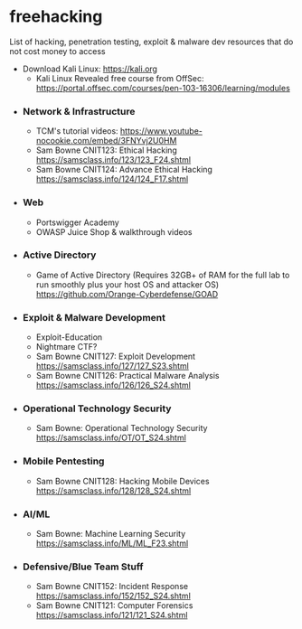 # freehacking
List of hacking, penetration testing, exploit &amp; malware dev resources that do not cost money to access

- Download Kali Linux: https://kali.org
	- Kali Linux Revealed free course from OffSec: https://portal.offsec.com/courses/pen-103-16306/learning/modules
- ### Network & Infrastructure
	- TCM's tutorial videos: https://www.youtube-nocookie.com/embed/3FNYvj2U0HM
	- Sam Bowne CNIT123: Ethical Hacking https://samsclass.info/123/123_F24.shtml
	- Sam Bowne CNIT124: Advance Ethical Hacking https://samsclass.info/124/124_F17.shtml
- ### Web
	- Portswigger Academy
	- OWASP Juice Shop & walkthrough videos
- ### Active Directory
	- Game of Active Directory (Requires 32GB+ of RAM for the full lab to run smoothly plus your host OS and attacker OS) https://github.com/Orange-Cyberdefense/GOAD
- ### Exploit & Malware Development
	- Exploit-Education
	- Nightmare CTF?
	- Sam Bowne CNIT127: Exploit Development https://samsclass.info/127/127_S23.shtml
	- Sam Bowne CNIT126: Practical Malware Analysis https://samsclass.info/126/126_S24.shtml
- ### Operational Technology Security
	- Sam Bowne: Operational Technology Security https://samsclass.info/OT/OT_S24.shtml
- ### Mobile Pentesting
	- Sam Bowne CNIT128: Hacking Mobile Devices https://samsclass.info/128/128_S24.shtml
- ### AI/ML
	- Sam Bowne: Machine Learning Security https://samsclass.info/ML/ML_F23.shtml
- ### Defensive/Blue Team Stuff
	- Sam Bowne CNIT152: Incident Response https://samsclass.info/152/152_S24.shtml
	- Sam Bowne CNIT121: Computer Forensics https://samsclass.info/121/121_S24.shtml
